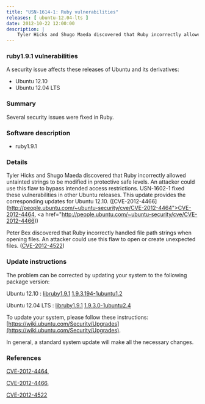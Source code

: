 ```yaml
---
title: "USN-1614-1: Ruby vulnerabilities"
releases: [ ubuntu-12.04-lts ]
date: 2012-10-22 12:00:00
description: |
    Tyler Hicks and Shugo Maeda discovered that Ruby incorrectly allowed untainted strings to be modified in protective safe levels. An attacker could use this flaw to bypass intended access restrictions. USN-1602-1 fixed these vulnerabilities in other Ubuntu releases. This update provides the corresponding updates for Ubuntu 12.10. ([CVE-2012-4466](http://people.ubuntu.com/~ubuntu-security/cve/CVE-2012-4464">CVE-2012-4464</a>, <a href="http://people.ubuntu.com/~ubuntu-security/cve/CVE-2012-4466))
--- 
```

 
### ruby1.9.1 vulnerabilities

A security issue affects these releases of Ubuntu and its derivatives:

* Ubuntu 12.10
* Ubuntu 12.04 LTS

### Summary

Several security issues were fixed in Ruby. 

### Software description

* ruby1.9.1 

### Details

Tyler Hicks and Shugo Maeda discovered that Ruby incorrectly allowed untainted strings to be modified in protective safe levels. An attacker could use this flaw to bypass intended access restrictions. USN-1602-1 fixed these vulnerabilities in other Ubuntu releases. This update provides the corresponding updates for Ubuntu 12.10. ([CVE-2012-4466](http://people.ubuntu.com/~ubuntu-security/cve/CVE-2012-4464">CVE-2012-4464</a>, <a href="http://people.ubuntu.com/~ubuntu-security/cve/CVE-2012-4466))

Peter Bex discovered that Ruby incorrectly handled file path strings when opening files. An attacker could use this flaw to open or create unexpected files. ([CVE-2012-4522](http://people.ubuntu.com/~ubuntu-security/cve/CVE-2012-4522)) 

### Update instructions

The problem can be corrected by updating your system to the following package version:

Ubuntu 12.10
 : [libruby1.9.1](https://launchpad.net/ubuntu/+source/ruby1.9.1) <span> [1.9.3.194-1ubuntu1.2](https://launchpad.net/ubuntu/+source/ruby1.9.1/1.9.3.194-1ubuntu1.2) </span> 

Ubuntu 12.04 LTS
 : [libruby1.9.1](https://launchpad.net/ubuntu/+source/ruby1.9.1) <span> [1.9.3.0-1ubuntu2.4](https://launchpad.net/ubuntu/+source/ruby1.9.1/1.9.3.0-1ubuntu2.4) </span> 

To update your system, please follow these instructions: [https://wiki.ubuntu.com/Security/Upgrades](https://wiki.ubuntu.com/Security/Upgrades).

In general, a standard system update will make all the necessary changes. 

### References

 [CVE-2012-4464](http://people.ubuntu.com/~ubuntu-security/cve/CVE-2012-4464), 

 [CVE-2012-4466](http://people.ubuntu.com/~ubuntu-security/cve/CVE-2012-4466), 

 [CVE-2012-4522](http://people.ubuntu.com/~ubuntu-security/cve/CVE-2012-4522)
 

